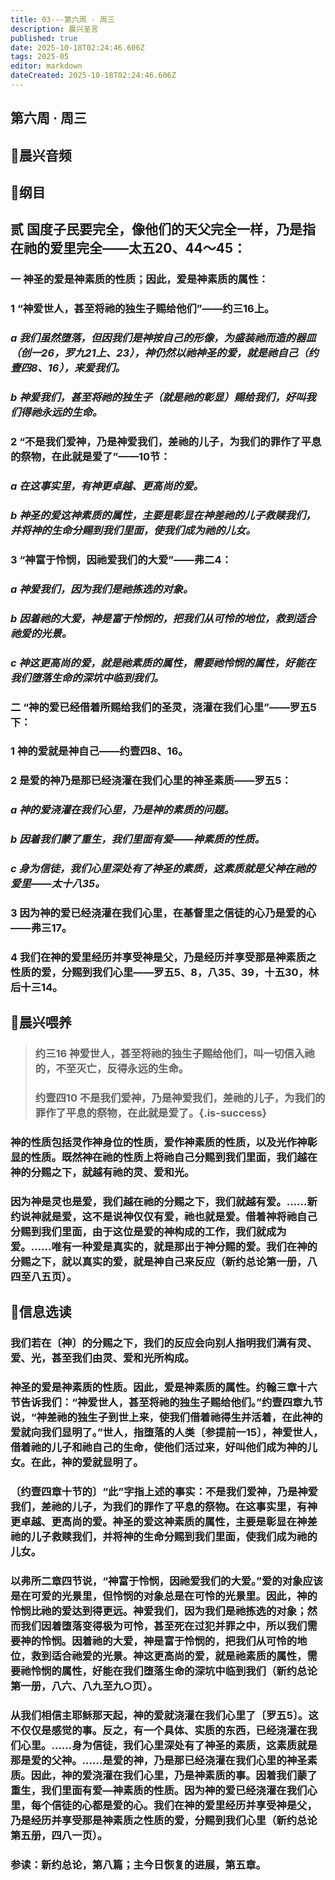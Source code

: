 ```yaml
---
title: 03---第六周 · 周三
description: 晨兴圣言
published: true
date: 2025-10-18T02:24:46.606Z
tags: 2025-05
editor: markdown
dateCreated: 2025-10-18T02:24:46.606Z
---
```


## 第六周 · 周三
## 🎵晨兴音频

## 📖纲目

## 贰    国度子民要完全，像他们的天父完全一样，乃是指在祂的爱里完全——太五20、44～45：

### 一    神圣的爱是神素质的性质；因此，爱是神素质的属性：

### 1    “神爱世人，甚至将祂的独生子赐给他们”——约三16上。

### *a    我们虽然堕落，但因我们是神按自己的形像，为盛装祂而造的器皿（创一26，罗九21上、23），神仍然以祂神圣的爱，就是祂自己（约壹四8、16），来爱我们。*

### *b    神爱我们，甚至将祂的独生子（就是祂的彰显）赐给我们，好叫我们得祂永远的生命。*

### 2    “不是我们爱神，乃是神爱我们，差祂的儿子，为我们的罪作了平息的祭物，在此就是爱了”——10节：

### *a    在这事实里，有神更卓越、更高尚的爱。*

### *b    神圣的爱这神素质的属性，主要是彰显在神差祂的儿子救赎我们，并将神的生命分赐到我们里面，使我们成为祂的儿女。*

### 3    “神富于怜悯，因祂爱我们的大爱”——弗二4：

### *a    神爱我们，因为我们是祂拣选的对象。*

### *b    因着祂的大爱，神是富于怜悯的，把我们从可怜的地位，救到适合祂爱的光景。*

### *c    神这更高尚的爱，就是祂素质的属性，需要祂怜悯的属性，好能在我们堕落生命的深坑中临到我们。*

### 二    “神的爱已经借着所赐给我们的圣灵，浇灌在我们心里”——罗五5下：

### 1    神的爱就是神自己——约壹四8、16。

### 2    是爱的神乃是那已经浇灌在我们心里的神圣素质——罗五5：

### *a    神的爱浇灌在我们心里，乃是神的素质的问题。*

### *b    因着我们蒙了重生，我们里面有爱——神素质的性质。*

### *c    身为信徒，我们心里深处有了神圣的素质，这素质就是父神在祂的爱里——太十八35。*

### 3    因为神的爱已经浇灌在我们心里，在基督里之信徒的心乃是爱的心——弗三17。

### 4    我们在神的爱里经历并享受神是父，乃是经历并享受那是神素质之性质的爱，分赐到我们心里——罗五5、8，八35、39，十五30，林后十三14。

## 📖晨兴喂养

>### 约三16    神爱世人，甚至将祂的独生子赐给他们，叫一切信入祂的，不至灭亡，反得永远的生命。
>
>### 约壹四10    不是我们爱神，乃是神爱我们，差祂的儿子，为我们的罪作了平息的祭物，在此就是爱了。{.is-success}

### 神的性质包括灵作神身位的性质，爱作神素质的性质，以及光作神彰显的性质。既然神在祂的性质上将祂自己分赐到我们里面，我们越在神的分赐之下，就越有祂的灵、爱和光。

### 因为神是灵也是爱，我们越在祂的分赐之下，我们就越有爱。……新约说神就是爱，这不是说神仅仅有爱，祂也就是爱。借着神将祂自己分赐到我们里面，由于这位是爱的神构成的工作，我们就成为爱。……唯有一种爱是真实的，就是那出于神分赐的爱。我们在神的分赐之下，就以真实的爱，就是神自己来反应（新约总论第一册，八四至八五页）。

## 📖信息选读

### 我们若在〔神〕的分赐之下，我们的反应会向别人指明我们满有灵、爱、光，甚至我们由灵、爱和光所构成。

### 神圣的爱是神素质的性质。因此，爱是神素质的属性。约翰三章十六节告诉我们：“神爱世人，甚至将祂的独生子赐给他们。”约壹四章九节说，“神差祂的独生子到世上来，使我们借着祂得生并活着，在此神的爱就向我们显明了。”世人，指堕落的人类〔参提前一15〕，神爱世人，借着祂的儿子和祂自己的生命，使他们活过来，好叫他们成为神的儿女。在此，神的爱就显明了。

### 〔约壹四章十节的〕“此”字指上述的事实：不是我们爱神，乃是神爱我们，差祂的儿子，为我们的罪作了平息的祭物。在这事实里，有神更卓越、更高尚的爱。神圣的爱这神素质的属性，主要是彰显在神差祂的儿子救赎我们，并将神的生命分赐到我们里面，使我们成为祂的儿女。

### 以弗所二章四节说，“神富于怜悯，因祂爱我们的大爱。”爱的对象应该是在可爱的光景里，但怜悯的对象总是在可怜的光景里。因此，神的怜悯比祂的爱达到得更远。神爱我们，因为我们是祂拣选的对象；然而我们因着堕落变得极为可怜，甚至死在过犯并罪之中，所以我们需要神的怜悯。因着祂的大爱，神是富于怜悯的，把我们从可怜的地位，救到适合祂爱的光景。神这更高尚的爱，就是祂素质的属性，需要祂怜悯的属性，好能在我们堕落生命的深坑中临到我们（新约总论第一册，八六、八九至九○页）。

### 从我们相信主耶稣那天起，神的爱就浇灌在我们心里了〔罗五5〕。这不仅仅是感觉的事。反之，有一个具体、实质的东西，已经浇灌在我们心里。……身为信徒，我们心里深处有了神圣的素质，这素质就是那是爱的父神。……是爱的神，乃是那已经浇灌在我们心里的神圣素质。因此，神的爱浇灌在我们心里，乃是神素质的事。因着我们蒙了重生，我们里面有爱—神素质的性质。因为神的爱已经浇灌在我们心里，每个信徒的心都是爱的心。我们在神的爱里经历并享受神是父，乃是经历并享受那是神素质之性质的爱，分赐到我们心里（新约总论第五册，四八一页）。

### 参读：新约总论，第八篇；主今日恢复的进展，第五章。
<!-- Google tag (gtag.js) -->
<script async src="https://www.googletagmanager.com/gtag/js?id=G-1P8709Z16T"></script>
<script>
  window.dataLayer = window.dataLayer || [];
  function gtag(){dataLayer.push(arguments);}
  gtag('js', new Date());

  gtag('config', 'G-1P8709Z16T');
</script>